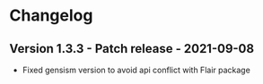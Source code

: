 # Changelog

## Version 1.3.3 - Patch release - 2021-09-08
- Fixed gensism version to avoid api conflict with Flair package
